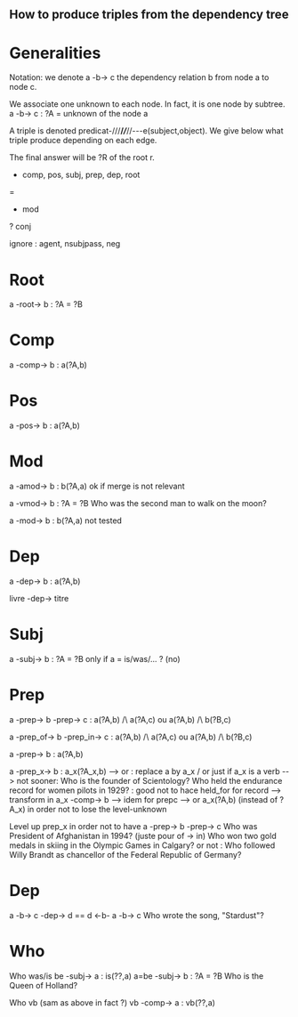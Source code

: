 How to produce triples from the dependency tree
-----------------------------------------------

Generalities
============

Notation: we denote a -b-> c the dependency relation b from node a to node c.

We associate one unknown to each node. In fact, it is one node by subtree.
  a -b-> c                  : ?A = unknown of the node a

A triple is denoted predicat-///**/*/***//---e(subject,object). We give below what triple produce depending on each edge.

The final answer will be ?R of the root r.

+ comp, pos, subj, prep, dep, root

=

- mod

? conj

ignore : agent, nsubjpass, neg

Root
====

a -root-> b               : ?A = ?B

Comp
====

a -comp-> b               : a(?A,b)

Pos
===

a -pos-> b                : a(?A,b)

Mod
===

a -amod-> b               : b(?A,a)
  ok if merge is not relevant

a -vmod-> b               : ?A = ?B
  Who was the second man to walk on the moon?

a -mod-> b                : b(?A,a)
  not tested
   
Dep
===

a -dep-> b               : a(?A,b)

livre -dep-> titre

Subj
====

a -subj-> b               : ?A = ?B
  only if a = is/was/... ? (no)
  
Prep
====

a -prep-> b -prep-> c     : a(?A,b) /\ a(?A,c) ou a(?A,b) /\ b(?B,c)

a -prep_of-> b -prep_in-> c     : a(?A,b) /\ a(?A,c) ou a(?A,b) /\ b(?B,c)

a -prep-> b               : a(?A,b)
  
a -prep_x-> b          : a_x(?A_x,b) 
  --> or : replace a by a_x / or just if a_x is a verb
  --> not sooner: 
        Who is the founder of Scientology?
        Who held the endurance record for women pilots in 1929? : good not to hace held_for for record
  --> transform in a_x -comp-> b
  --> idem for prepc
  --> or a_x(?A,b) (instead of ?A_x) in order not to lose the level-unknown

Level up prep_x in order not to have a -prep-> b -prep-> c
  Who was President of Afghanistan in 1994? (juste pour of -> in)
  Who won two gold medals in skiing in the Olympic Games in Calgary?
or not : 
  Who followed Willy Brandt as chancellor of the Federal Republic of Germany?
 
Dep
===

a -b-> c -dep-> d == d <-b- a -b-> c
  Who wrote the song, "Stardust"?
  
Who
===

Who was/is
  be -subj-> a            : is(??,a)
  a=be -subj-> b          : ?A = ?B
    Who is the Queen of Holland?

Who vb (sam as above in fact ?)
  vb -comp-> a            : vb(??,a)



